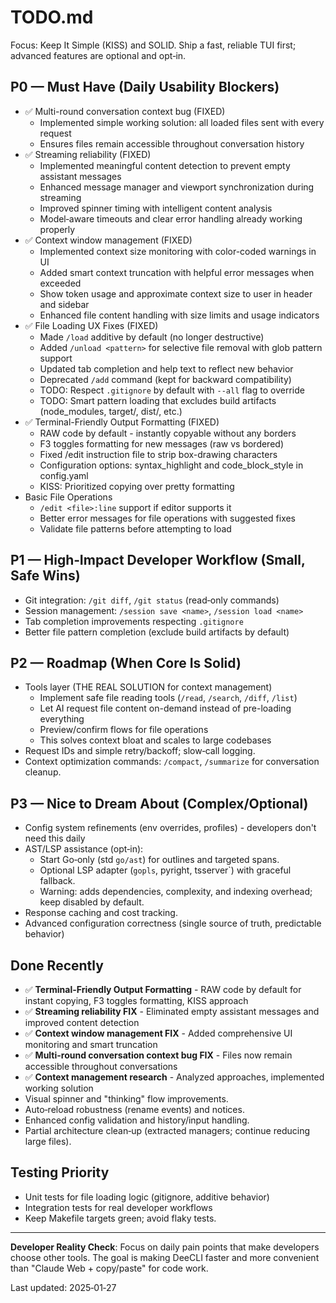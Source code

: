 # TODO.md

Focus: Keep It Simple (KISS) and SOLID. Ship a fast, reliable TUI first; advanced features are optional and opt‑in.

## P0 — Must Have (Daily Usability Blockers)
- ✅ Multi-round conversation context bug (FIXED)
  - Implemented simple working solution: all loaded files sent with every request
  - Ensures files remain accessible throughout conversation history
- ✅ Streaming reliability (FIXED)
  - Implemented meaningful content detection to prevent empty assistant messages
  - Enhanced message manager and viewport synchronization during streaming
  - Improved spinner timing with intelligent content analysis
  - Model‑aware timeouts and clear error handling already working properly
- ✅ Context window management (FIXED)
  - Implemented context size monitoring with color-coded warnings in UI
  - Added smart context truncation with helpful error messages when exceeded
  - Show token usage and approximate context size to user in header and sidebar
  - Enhanced file content handling with size limits and usage indicators
- ✅ File Loading UX Fixes (FIXED)
  - Made `/load` additive by default (no longer destructive)
  - Added `/unload <pattern>` for selective file removal with glob pattern support
  - Updated tab completion and help text to reflect new behavior
  - Deprecated `/add` command (kept for backward compatibility)
  - TODO: Respect `.gitignore` by default with `--all` flag to override
  - TODO: Smart pattern loading that excludes build artifacts (node_modules, target/, dist/, etc.)
- ✅ Terminal-Friendly Output Formatting (FIXED)
  - RAW code by default - instantly copyable without any borders
  - F3 toggles formatting for new messages (raw vs bordered)
  - Fixed /edit instruction file to strip box-drawing characters
  - Configuration options: syntax_highlight and code_block_style in config.yaml
  - KISS: Prioritized copying over pretty formatting
- Basic File Operations
  - `/edit <file>:line` support if editor supports it
  - Better error messages for file operations with suggested fixes
  - Validate file patterns before attempting to load

## P1 — High‑Impact Developer Workflow (Small, Safe Wins)
- Git integration: `/git diff`, `/git status` (read‑only commands)
- Session management: `/session save <name>`, `/session load <name>`
- Tab completion improvements respecting `.gitignore`
- Better file pattern completion (exclude build artifacts by default)

## P2 — Roadmap (When Core Is Solid)
- Tools layer (THE REAL SOLUTION for context management)
  - Implement safe file reading tools (`/read`, `/search`, `/diff`, `/list`)
  - Let AI request file content on-demand instead of pre-loading everything
  - Preview/confirm flows for file operations
  - This solves context bloat and scales to large codebases
- Request IDs and simple retry/backoff; slow‑call logging.
- Context optimization commands: `/compact`, `/summarize` for conversation cleanup.

## P3 — Nice to Dream About (Complex/Optional)
- Config system refinements (env overrides, profiles) - developers don't need this daily
- AST/LSP assistance (opt‑in):
  - Start Go‑only (std `go/ast`) for outlines and targeted spans.
  - Optional LSP adapter (`gopls`, pyright, tsserver`) with graceful fallback.
  - Warning: adds dependencies, complexity, and indexing overhead; keep disabled by default.
- Response caching and cost tracking.
- Advanced configuration correctness (single source of truth, predictable behavior)

## Done Recently
- ✅ **Terminal-Friendly Output Formatting** - RAW code by default for instant copying, F3 toggles formatting, KISS approach
- ✅ **Streaming reliability FIX** - Eliminated empty assistant messages and improved content detection
- ✅ **Context window management FIX** - Added comprehensive UI monitoring and smart truncation
- ✅ **Multi-round conversation context bug FIX** - Files now remain accessible throughout conversations
- ✅ **Context management research** - Analyzed approaches, implemented working solution
- Visual spinner and "thinking" flow improvements.
- Auto‑reload robustness (rename events) and notices.
- Enhanced config validation and history/input handling.
- Partial architecture clean‑up (extracted managers; continue reducing large files).

## Testing Priority
- Unit tests for file loading logic (gitignore, additive behavior)
- Integration tests for real developer workflows
- Keep Makefile targets green; avoid flaky tests.

---

**Developer Reality Check**: Focus on daily pain points that make developers choose other tools. The goal is making DeeCLI faster and more convenient than "Claude Web + copy/paste" for code work.

Last updated: 2025‑01‑27